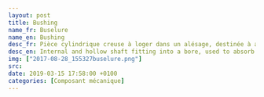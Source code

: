 ```yaml
---
layout: post
title: Bushing
name_fr: Buselure
name_en: Bushing
desc_fr: Pièce cylindrique creuse à loger dans un alésage, destinée à absorber les chocs et les vibrations dans certains organes mécaniques, ou à assurer l'étanchéité.
desc_en: Internal and hollow shaft fitting into a bore, used to absorb shoks and vibrations, or waterproofing a mechanism.
img: ["2017-08-28_155327buselure.png"]
src: 
date: 2019-03-15 17:58:00 +0100
categories: [Composant mécanique]
---
```

